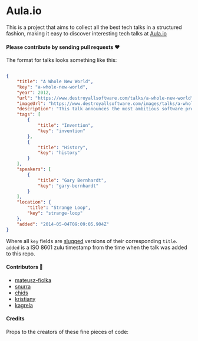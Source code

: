 Aula.io
====

This is a project that aims to collect all the best tech talks in a structured fashion, making it easy to discover interesting tech talks at [Aula.io](http://www.aula.io)



#### Please contribute by sending pull requests :heart:

The format for talks looks something like this:
```json

{
    "title": "A Whole New World",
    "key": "a-whole-new-world",
    "year": 2012,
    "url": "https://www.destroyallsoftware.com/talks/a-whole-new-world",
    "imageUrl": "https://www.destroyallsoftware.com/images/talks/a-whole-new-world.preview.png",
    "description": "This talk announces the most ambitious software project I've ever undertaken, then considers why its existence is so surprising (and in some cases frustrating) to people.",
    "tags": [
        {
            "title": "Invention",
            "key": "invention"
        },
        {
            "title": "History",
            "key": "history"
        }
    ],
    "speakers": [
        {
            "title": "Gary Bernhardt",
            "key": "gary-bernhardt"
        }
    ],
    "location": {
        "title": "Strange Loop",
        "key": "strange-loop"
    },
    "added": "2014-05-04T09:09:05.904Z"
}
```

Where all `key` fields are [slugged](http://blog.tersmitten.nl/slugify/) versions of their corresponding `title`. `added` is a ISO 8601 zulu timestamp from the time when the talk was added to this repo.

#### Contributors :raised_hands:
* [mateusz-fiolka](https://github.com/mateusz-fiolka)
* [snurra](https://github.com/snurra)
* [chids](https://github.com/chids)
* [kristiany](https://github.com/kristiany)
* [kagrela](https://github.com/kagrela)

#### Credits
Props to the creators of these fine pieces of code:
